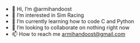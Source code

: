 - 👋 Hi, I’m @armihandoost
- 👀 I’m interested in Sim Racing
- 🌱 I’m currently learning how to code C and Python
- 💞️ I’m looking to collaborate on nothing right now
- 📫 How to reach me armihandoost@gmail.com

<!---
armihandoost/armihandoost is a ✨ special ✨ repository because its `README.md` (this file) appears on your GitHub profile.
You can click the Preview link to take a look at your changes.
--->
